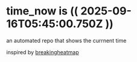 # time_now is (( 2025-09-16T05:45:00.750Z ))

an automated repo that shows the currnent time

inspired by [breakingheatmap](https://github.com/breakingheatmap/breakingheatmap)
